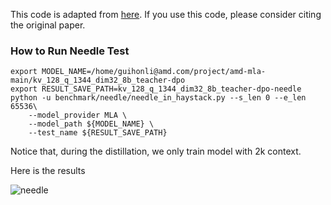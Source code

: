 
This code is adapted from [here](https://github.com/Leooyii/LCEG/tree/main/needle). If you use this code, please consider citing the original paper.

### How to Run Needle Test

```
export MODEL_NAME=/home/guihonli@amd.com/project/amd-mla-main/kv_128_q_1344_dim32_8b_teacher-dpo
export RESULT_SAVE_PATH=kv_128_q_1344_dim32_8b_teacher-dpo-needle
python -u benchmark/needle/needle_in_haystack.py --s_len 0 --e_len 65536\
    --model_provider MLA \
    --model_path ${MODEL_NAME} \
    --test_name ${RESULT_SAVE_PATH} 
```

Notice that, during the distillation, we only train model with 2k context.

Here is the results

<img src="img/needle.png" alt="needle">
